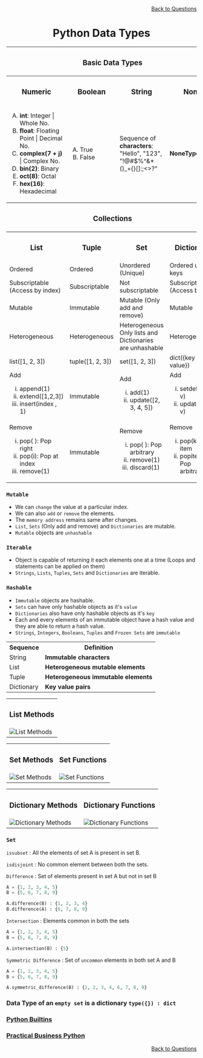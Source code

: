 <p align='right'><a align="right" href="https://github.com/KIRANKUMAR7296/Library/blob/main/Interview.md">Back to Questions</a></p>

<h1 align="center">Python Data Types</h1>

<table align="center">
  <tr>
    <th colspan=4><h3>Basic Data Types</h3></th>
  </tr>
  <tr>
    <th><h3>Numeric</h3></th>
    <th><h3>Boolean</h3></th>
    <th><h3>String</h3></th>
    <th><h3>None</h3></th>
  </tr>
  <tr>
    <td>
      <ol type="A">
        <li><strong>int</strong>: Integer | Whole No.</li>
        <li><strong>float</strong>: Floating Point | Decimal No.</li>
        <li><strong>complex(7 + j)</strong> | Complex No.</li>
        <li><strong>bin(2)</strong>: Binary</li>
        <li><strong>oct(8)</strong>: Octal</li>
        <li><strong>hex(16)</strong>: Hexadecimal</li>
      </ol>
    </td>
    <td>
      <ol type="A">
        <li>True</li>
        <li>False</li>
      </ol>
    </td>
    <td>Sequence of <strong>characters</strong>:<br>"Hello", "123", <br>"!@#$%^&*()_+{}[]:;<>?"</td>
    <td>
      <strong>NoneType</strong>      
    </td>
  </tr>
<!-- </table>
<table align="center"> -->
  <tr>
    <th colspan=4><h3>Collections</h3></th>
  </tr>
  <tr>
    <th><h3>List</h3></th>
    <th><h3>Tuple</h3></th>
    <th><h3>Set</h3></th>
    <th><h3>Dictionary</h3></th>
  </tr>
  <tr>
    <td>Ordered</td>
    <td>Ordered</td>
    <td>Unordered (Unique)</td>
    <td>Ordered unique keys</td>
  </tr>
  <tr>
    <td>Subscriptable (Access by index)</td>
    <td>Subscriptable</td>
    <td>Not subscriptable</td>
    <td>Subscriptable (Access by key)</td>
  </tr>
  <tr>
    <td>Mutable</td>
    <td>Immutable</td>
    <td>Mutable (Only add and remove)</td>
    <td>Mutable</td>
  </tr>
  <tr>
    <td>Heterogeneous</td>
    <td>Heterogeneous</td>
    <td>Heterogeneous<br>Only lists and Dictionaries are unhashable</td>
    <td>Heterogeneous</td>
  </tr>
  <tr>
    <td>list([1, 2, 3])</td>
    <td>tuple([1, 2, 3])</td>
    <td>set([1, 2, 3])</td>
    <td>dict({key : value})</td>
  </tr>
  <tr>
    <td>Add 
      <ol type="i">
        <li>append(1)</li>
        <li>extend([1,2,3])</li>
        <li>insert(index , 1)</li>
      </ol>
     </td>
    <td>Immutable</td>
    <td>Add  
      <ol type="i">
        <li>add(1)</li>
        <li>update([2, 3, 4, 5])</li>
      </ol>
     </td>
    <td>Add  
      <ol type="i">
        <li>setdefault(k, v)</li>
        <li>update(k = v)</li>
      </ol>
     </td>
  </tr>
  <tr>
    <td>Remove 
      <ol type="i">
        <li>pop( ): Pop right</li>
        <li>pop(i): Pop at index</li>
        <li>remove(1)</li>
      </ol>
     </td>
    <td>Immutable</td>
    <td>Remove  
      <ol type="i">
        <li>pop( ): Pop arbitrary</li>
        <li>remove(1)</li>
        <li>discard(1)</li>
      </ol>
     </td>
    <td>Remove  
      <ol type="i">
        <li>pop(k): Pop item</li>
        <li>popitem( ): Pop arbitrary</li>
      </ol>
     </td>
  </tr>
</table>

### `Mutable`
- We can `change` the value at a particular index.
- We can also `add` or `remove` the elements. 
- The `memory address` remains same after changes.
- `List`, `Sets` (Only add and remove) and `Dictionaries` are mutable.
- `Mutable` objects are `unhashable`


### `Iterable`
- Object is capable of returning it each elements one at a time (Loops and statements can be applied on them)
- `Strings`, `Lists`, `Tuples`, `Sets` and `Dictionaries` are iterable.

### `Hashable`
- `Immutable` objects are hashable.
- `Sets` can have only hashable objects as it's `value`
- `Dictionaries` also have only hashable objects as it's `key`
- Each and every elements of an immutable object have a hash value and they are able to return a hash value.
- `Strings`, `Integers`, `Booleans`, `Tuples` and `Frozen Sets` are `immutable`

<table align="center">
  <tr>
    <th>Sequence</th>
    <th>Definition</th>
  </tr>
  <tr>
    <td>String</td>
    <td><strong>Immutable characters</strong></td>
  </tr>
  <tr>
    <td>List</td>
    <td><strong>Heterogeneous mutable elements</strong></td>
  </tr>
  <tr>
    <td>Tuple</td>
    <td><strong>Heterogeneous immutable elements</strong></td>
  </tr>
  <tr>
    <td>Dictionary</td>
    <td><strong>Key value pairs</strong></td>
  </tr>
</table>


<table align="center">
  <tr>
    <th><h3>List Methods</h3></th>         
  </tr>
  <tr>
    <td><img src="Image/ListMethods.png" alt="List Methods"></td>   
  </tr>
</table>

<table align="center">
  <tr>
    <th><h3>Set Methods</h3></th>
    <th><h3>Set Functions</h3></th>           
  </tr>
  <tr>
    <td><img src="Image/SetMethods.png" alt="Set Methods"></td>   
    <td><img src="Image/SetFunctions.png" alt="Set Functions"></td>    
  </tr>
</table>

<table align="center">
  <tr>
    <th><h3>Dictionary Methods</h3></th>
    <th><h3>Dictionary Functions</h3></th>           
  </tr>
  <tr>
    <td><img src="Image/DictionaryMethods.png" alt="Dictionary Methods"></td>   
    <td><img src="Image/DictionaryFunctions.png" alt="Dictionary Functions"></td>    
  </tr>
</table>

### `Set`

`issubset` : All the elements of set A is present in set B.

`isdisjoint` : No common element between both the sets.

`Difference` : Set of elements present in set A but not in set B

```python
A = {1, 2, 3, 4, 5}
B = {5, 6, 7, 8, 9}

A.difference(B) : {1, 2, 3, 4}
B.difference(A) : {6, 7, 8, 9}
```

`Intersection` : Elements common in both the sets 

```python
A = {1, 2, 3, 4, 5}
B = {5, 6, 7, 8, 9}

A.intersection(B) : {5}
```

`Symmetric Difference` : Set of `uncommon` elements in both set A and B

```python
A = {1, 2, 3, 4, 5}
B = {5, 6, 7, 8, 9}

A.symmetric_difference(B) : {1, 2, 3, 4, 6, 7, 8, 9}
```

### Data Type of an `empty set` is a dictionary `type({}) : dict`

### [Python Builtins](https://www.programiz.com/python-programming/methods/built-in)

### [Practical Business Python](https://pbpython.com/pandas_dtypes.html)

<p align='right'><a align="right" href="https://github.com/KIRANKUMAR7296/Library/blob/main/Interview.md">Back to Questions</a></p>
